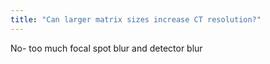 ```yaml
---
title: "Can larger matrix sizes increase CT resolution?"
---
```

No- too much focal spot blur and detector blur

